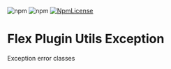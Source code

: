 ![npm](https://img.shields.io/npm/v/flex-plugins-utils-exception.svg?style=flat-square)
![npm](https://img.shields.io/npm/dt/flex-plugins-utils-exception.svg?style=flat-square)
[![NpmLicense](https://img.shields.io/npm/l/flex-plugins-utils-exception.svg?style=flat-square)](../../LICENSE)

# Flex Plugin Utils Exception

Exception error classes
